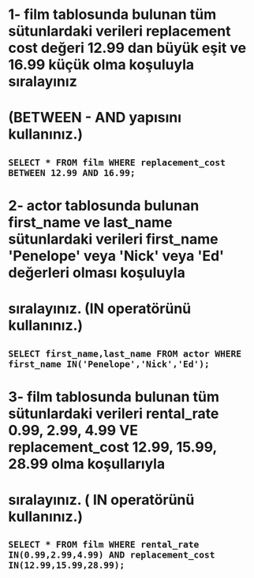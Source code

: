 # 1-  film tablosunda bulunan tüm sütunlardaki verileri replacement cost değeri 12.99 dan büyük eşit ve 16.99 küçük olma koşuluyla sıralayınız
# (BETWEEN - AND yapısını kullanınız.)
##   `SELECT * FROM film WHERE replacement_cost BETWEEN 12.99 AND 16.99;`

# 2- actor tablosunda bulunan first_name ve last_name sütunlardaki verileri first_name 'Penelope' veya 'Nick' veya 'Ed' değerleri olması koşuluyla 
# sıralayınız. (IN operatörünü kullanınız.)
##   `SELECT first_name,last_name FROM actor WHERE first_name IN('Penelope','Nick','Ed');`

# 3- film tablosunda bulunan tüm sütunlardaki verileri rental_rate 0.99, 2.99, 4.99 VE replacement_cost 12.99, 15.99, 28.99 olma koşullarıyla 
# sıralayınız. ( IN operatörünü kullanınız.)
##   `SELECT * FROM film WHERE rental_rate IN(0.99,2.99,4.99) AND replacement_cost IN(12.99,15.99,28.99);`
